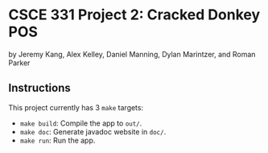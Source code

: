 # CSCE 331 Project 2: Cracked Donkey POS
by Jeremy Kang, Alex Kelley, Daniel Manning, Dylan Marintzer, and Roman Parker

## Instructions
This project currently has 3 `make` targets:
- `make build`: Compile the app to `out/`.
- `make doc`: Generate javadoc website in `doc/`.
- `make run`: Run the app.
